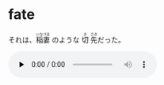 # fate

それは、<ruby>稲<rt>いな</rt></ruby><ruby>妻<rt>づま</rt></ruby>
のような
<ruby>切<rt>き</rt></ruby>
<ruby>先<rt>さき</rt></ruby>だった。

<audio id="audio" controls="" preload="none">
      <source id="mp3" src="http://qiniu.cloud.fandong.me/Music_iP%E8%B5%B5%E9%9C%B2%20-%20%E7%A6%BB%E6%AD%8C%20%28Live%29.mp3">
</audio>
